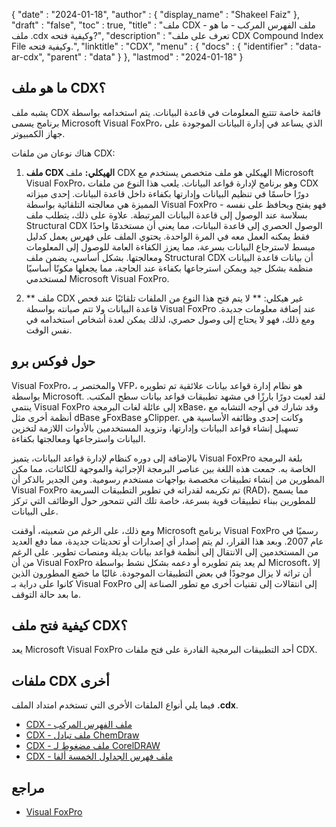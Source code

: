 {
  "date" : "2024-01-18",
  "author" : {
    "display_name" : "Shakeel Faiz"
  },
  "draft" : "false",
  "toc" : true,
  "title" : "ملف CDX - ملف الفهرس المركب - ما هو ملف .cdx وكيفية فتحه?",
  "description" : "تعرف على ملف CDX Compound Index File وكيفية فتحه.",
  "linktitle" : "CDX",
  "menu" : {
    "docs" : {
      "identifier" : "data-ar-cdx",
      "parent" : "data"
    }
  },
  "lastmod" : "2024-01-18"
}

## ما هو ملف CDX؟

يشبه ملف CDX قائمة خاصة تتتبع المعلومات في قاعدة البيانات. يتم استخدامه بواسطة برنامج يسمى Microsoft Visual FoxPro، الذي يساعد في إدارة البيانات الموجودة على جهاز الكمبيوتر.

هناك نوعان من ملفات CDX:

1. **ملف CDX الهيكلي:** ملف CDX الهيكلي هو ملف متخصص يستخدم مع Microsoft Visual FoxPro، وهو برنامج لإدارة قواعد البيانات. يلعب هذا النوع من ملفات CDX دورًا حاسمًا في تنظيم البيانات وإدارتها بكفاءة داخل قاعدة البيانات. إحدى ميزاته المميزة هي معالجته التلقائية بواسطة Visual FoxPro - فهو يفتح ويحافظ على نفسه بسلاسة عند الوصول إلى قاعدة البيانات المرتبطة. علاوة على ذلك، يتطلب ملف Structural CDX الوصول الحصري إلى قاعدة البيانات، مما يعني أن مستخدمًا واحدًا فقط يمكنه العمل معه في المرة الواحدة. يحتوي الملف على فهرس يعمل كدليل مبسط لاسترجاع البيانات بسرعة، مما يعزز الكفاءة العامة للوصول إلى المعلومات ومعالجتها. بشكل أساسي، يضمن ملف Structural CDX أن بيانات قاعدة البيانات منظمة بشكل جيد ويمكن استرجاعها بكفاءة عند الحاجة، مما يجعلها مكونًا أساسيًا لمستخدمي Microsoft Visual FoxPro.

2. ** ملف CDX غير هيكلي: ** لا يتم فتح هذا النوع من الملفات تلقائيًا عند فحص قاعدة البيانات ولا تتم صيانته بواسطة Visual FoxPro عند إضافة معلومات جديدة. ومع ذلك، فهو لا يحتاج إلى وصول حصري، لذلك يمكن لعدة أشخاص استخدامه في نفس الوقت.

## حول فوكس برو

Visual FoxPro، والمختصر بـ VFP، هو نظام إدارة قواعد بيانات علائقية تم تطويره بواسطة Microsoft. لقد لعبت دورًا بارزًا في مشهد تطبيقات قواعد بيانات سطح المكتب. ينتمي Visual FoxPro إلى عائلة لغات البرمجة xBase، وقد شارك في أوجه التشابه مع أنظمة أخرى مثل dBase وFoxBase وClipper. وكانت إحدى وظائفه الأساسية هي تسهيل إنشاء قواعد البيانات وإدارتها، وتزويد المستخدمين بالأدوات اللازمة لتخزين البيانات واسترجاعها ومعالجتها بكفاءة.

بالإضافة إلى دوره كنظام لإدارة قواعد البيانات، يتميز Visual FoxPro بلغة البرمجة الخاصة به. جمعت هذه اللغة بين عناصر البرمجة الإجرائية والموجهة للكائنات، مما مكن المطورين من إنشاء تطبيقات مخصصة بواجهات مستخدم رسومية. ومن الجدير بالذكر أن Visual FoxPro تم تكريمه لقدراته في تطوير التطبيقات السريعة (RAD)، مما يسمح للمطورين ببناء تطبيقات قوية بسرعة، خاصة تلك التي تتمحور حول الوظائف التي تركز على البيانات.

ومع ذلك، على الرغم من شعبيته، أوقفت Microsoft برنامج Visual FoxPro رسميًا في عام 2007. وبعد هذا القرار، لم يتم إصدار أي إصدارات أو تحديثات جديدة، مما دفع العديد من المستخدمين إلى الانتقال إلى أنظمة قواعد بيانات بديلة ومنصات تطوير. على الرغم من أن Visual FoxPro لم يعد يتم تطويره أو دعمه بشكل نشط بواسطة Microsoft، إلا أن تراثه لا يزال موجودًا في بعض التطبيقات الموجودة. غالبًا ما خضع المطورون الذين كانوا على دراية بـ Visual FoxPro إلى انتقالات إلى تقنيات أخرى مع تطور الصناعة إلى ما بعد حالة التوقف.

## كيفية فتح ملف CDX؟

يعد Microsoft Visual FoxPro أحد التطبيقات البرمجية القادرة على فتح ملفات CDX.

## ملفات CDX أخرى

فيما يلي أنواع الملفات الأخرى التي تستخدم امتداد الملف **.cdx**.

- [CDX - ملف الفهرس المركب](/data/cdx/)
- [CDX - ملف تبادل ChemDraw](/data/cdx-chemdraw/)
- [CDX - ملف مضغوط لـ CorelDRAW](/image/cdx/)
- [CDX - ملف فهرس الجداول الخمسة ألفا](/programming/cdx/)

## مراجع
* [Visual FoxPro](https://en.wikipedia.org/wiki/Visual_FoxPro)